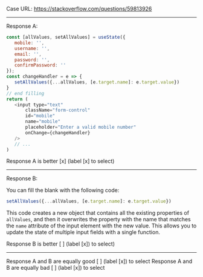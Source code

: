 Case URL: https://stackoverflow.com/questions/59813926

------
Response A:

```javascript
const [allValues, setAllValues] = useState({
   mobile: '',
   username: '',
   email: '',
   password: '',
   confirmPassword: ''
});
const changeHandler = e => {
   setAllValues({...allValues, [e.target.name]: e.target.value})
}
// end filling
return (
   <input type="text"
       className="form-control"
       id="mobile"
       name="mobile"
       placeholder="Enter a valid mobile number"
       onChange={changeHandler}
   />
   // ...
)
```

Response A is better [x] (label [x] to select)

-------
Response B:



You can fill the blank with the following code:

```javascript
setAllValues({...allValues, [e.target.name]: e.target.value})
```

This code creates a new object that contains all the existing properties of `allValues`, and then it overwrites the property with the name that matches the `name` attribute of the input element with the new value. This allows you to update the state of multiple input fields with a single function.

Response B is better [ ] (label [x]) to select)

-------

Response A and B are equally good [ ] (label [x]) to select
Response A and B are equally bad [ ] (label [x]) to select
